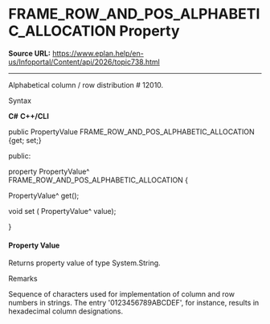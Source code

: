 # FRAME_ROW_AND_POS_ALPHABETIC_ALLOCATION Property

**Source URL:** https://www.eplan.help/en-us/Infoportal/Content/api/2026/topic738.html

---

Alphabetical column / row distribution # 12010.

Syntax

**C#**
**C++/CLI**


public PropertyValue FRAME_ROW_AND_POS_ALPHABETIC_ALLOCATION {get; set;}

public:

property PropertyValue^ FRAME_ROW_AND_POS_ALPHABETIC_ALLOCATION {

   PropertyValue^ get();

   void set (    PropertyValue^ value);

}


#### Property Value

Returns property value of type System.String.

Remarks

Sequence of characters used for implementation of column and row numbers in strings. The entry '0123456789ABCDEF', for instance, results in hexadecimal column designations.
